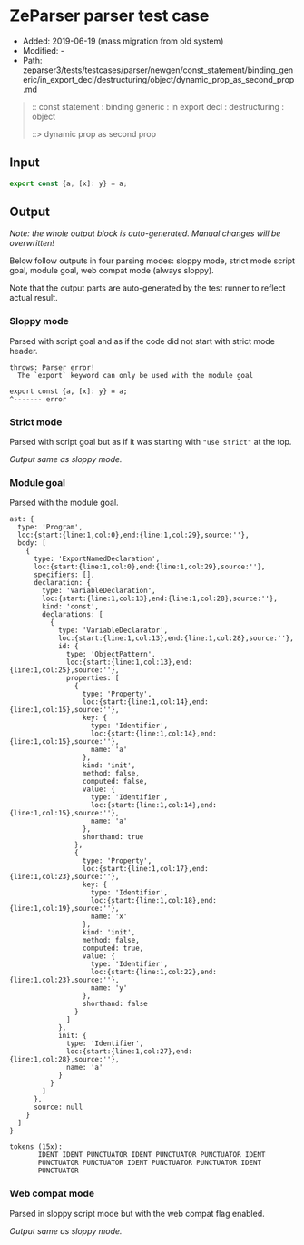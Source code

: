# ZeParser parser test case

- Added: 2019-06-19 (mass migration from old system)
- Modified: -
- Path: zeparser3/tests/testcases/parser/newgen/const_statement/binding_generic/in_export_decl/destructuring/object/dynamic_prop_as_second_prop.md

> :: const statement : binding generic : in export decl : destructuring : object
>
> ::> dynamic prop as second prop

## Input

`````js
export const {a, [x]: y} = a;
`````

## Output

_Note: the whole output block is auto-generated. Manual changes will be overwritten!_

Below follow outputs in four parsing modes: sloppy mode, strict mode script goal, module goal, web compat mode (always sloppy).

Note that the output parts are auto-generated by the test runner to reflect actual result.

### Sloppy mode

Parsed with script goal and as if the code did not start with strict mode header.

`````
throws: Parser error!
  The `export` keyword can only be used with the module goal

export const {a, [x]: y} = a;
^------- error
`````

### Strict mode

Parsed with script goal but as if it was starting with `"use strict"` at the top.

_Output same as sloppy mode._

### Module goal

Parsed with the module goal.

`````
ast: {
  type: 'Program',
  loc:{start:{line:1,col:0},end:{line:1,col:29},source:''},
  body: [
    {
      type: 'ExportNamedDeclaration',
      loc:{start:{line:1,col:0},end:{line:1,col:29},source:''},
      specifiers: [],
      declaration: {
        type: 'VariableDeclaration',
        loc:{start:{line:1,col:13},end:{line:1,col:28},source:''},
        kind: 'const',
        declarations: [
          {
            type: 'VariableDeclarator',
            loc:{start:{line:1,col:13},end:{line:1,col:28},source:''},
            id: {
              type: 'ObjectPattern',
              loc:{start:{line:1,col:13},end:{line:1,col:25},source:''},
              properties: [
                {
                  type: 'Property',
                  loc:{start:{line:1,col:14},end:{line:1,col:15},source:''},
                  key: {
                    type: 'Identifier',
                    loc:{start:{line:1,col:14},end:{line:1,col:15},source:''},
                    name: 'a'
                  },
                  kind: 'init',
                  method: false,
                  computed: false,
                  value: {
                    type: 'Identifier',
                    loc:{start:{line:1,col:14},end:{line:1,col:15},source:''},
                    name: 'a'
                  },
                  shorthand: true
                },
                {
                  type: 'Property',
                  loc:{start:{line:1,col:17},end:{line:1,col:23},source:''},
                  key: {
                    type: 'Identifier',
                    loc:{start:{line:1,col:18},end:{line:1,col:19},source:''},
                    name: 'x'
                  },
                  kind: 'init',
                  method: false,
                  computed: true,
                  value: {
                    type: 'Identifier',
                    loc:{start:{line:1,col:22},end:{line:1,col:23},source:''},
                    name: 'y'
                  },
                  shorthand: false
                }
              ]
            },
            init: {
              type: 'Identifier',
              loc:{start:{line:1,col:27},end:{line:1,col:28},source:''},
              name: 'a'
            }
          }
        ]
      },
      source: null
    }
  ]
}

tokens (15x):
       IDENT IDENT PUNCTUATOR IDENT PUNCTUATOR PUNCTUATOR IDENT
       PUNCTUATOR PUNCTUATOR IDENT PUNCTUATOR PUNCTUATOR IDENT
       PUNCTUATOR
`````


### Web compat mode

Parsed in sloppy script mode but with the web compat flag enabled.

_Output same as sloppy mode._
